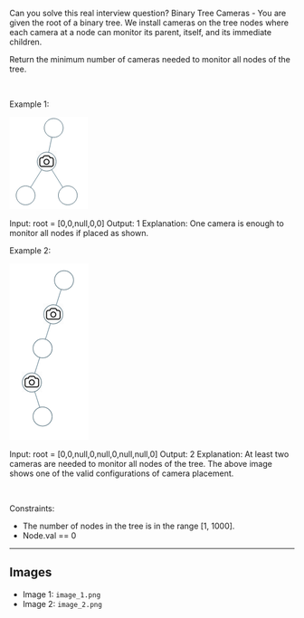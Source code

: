 Can you solve this real interview question? Binary Tree Cameras - You are given the root of a binary tree. We install cameras on the tree nodes where each camera at a node can monitor its parent, itself, and its immediate children.

Return the minimum number of cameras needed to monitor all nodes of the tree.

 

Example 1:

![Example 1](./image_1.png)


Input: root = [0,0,null,0,0]
Output: 1
Explanation: One camera is enough to monitor all nodes if placed as shown.


Example 2:

![Example 2](./image_2.png)


Input: root = [0,0,null,0,null,0,null,null,0]
Output: 2
Explanation: At least two cameras are needed to monitor all nodes of the tree. The above image shows one of the valid configurations of camera placement.


 

Constraints:

 * The number of nodes in the tree is in the range [1, 1000].
 * Node.val == 0

---

## Images

- Image 1: `image_1.png`
- Image 2: `image_2.png`
